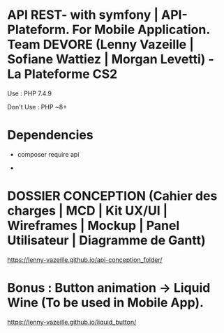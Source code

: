 # API REST- with symfony | API-Plateform. For Mobile Application. Team DEVORE (Lenny Vazeille | Sofiane Wattiez | Morgan Levetti) - La Plateforme CS2

Use : PHP 7.4.9 

Don't Use : PHP ~8+

# Dependencies

- composer require api

-

# DOSSIER CONCEPTION (Cahier des charges | MCD | Kit UX/UI | Wireframes | Mockup | Panel Utilisateur | Diagramme de Gantt)
https://lenny-vazeille.github.io/api-conception_folder/
        
    
    
# Bonus : Button animation -> Liquid Wine (To be used in Mobile App).
https://lenny-vazeille.github.io/liquid_button/
